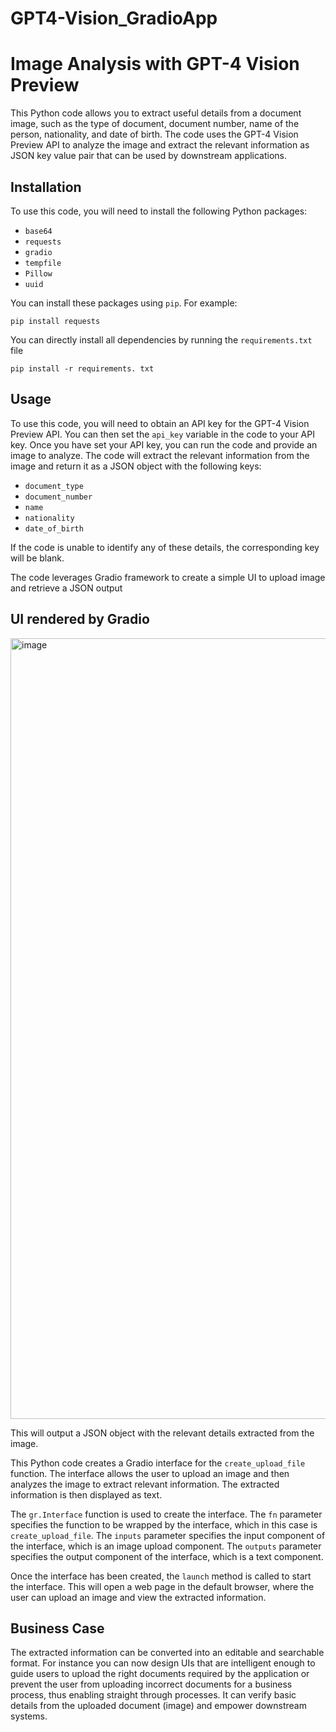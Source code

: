 # GPT4-Vision_GradioApp
# Image Analysis with GPT-4 Vision Preview

This Python code allows you to extract useful details from a document image, such as the type of document, document number, name of the person, nationality, and date of birth. The code uses the GPT-4 Vision Preview API to analyze the image and extract the relevant information as JSON key value pair that can be used by downstream applications.

## Installation

To use this code, you will need to install the following Python packages:

- `base64`
- `requests`
- `gradio`
- `tempfile`
- `Pillow`
- `uuid`

You can install these packages using `pip`. For example:

```
pip install requests
```

You can directly install all dependencies by running the `requirements.txt` file
```
pip install -r requirements. txt
```

## Usage

To use this code, you will need to obtain an API key for the GPT-4 Vision Preview API. You can then set the `api_key` variable in the code to your API key.
Once you have set your API key, you can run the code and provide an image to analyze. The code will extract the relevant information from the image and return it as a JSON object with the following keys:

- `document_type`
- `document_number`
- `name`
- `nationality`
- `date_of_birth`

If the code is unable to identify any of these details, the corresponding key will be blank.

The code leverages Gradio framework to create a simple UI to upload image and retrieve a JSON output

## UI rendered by Gradio
<img width="1249" alt="image" src="https://github.com/DefiMan1729/GPT4-Vision_AppUI/assets/115624087/5f5c3bd7-2517-443c-9b89-14cd0dcba0b0">

This will output a JSON object with the relevant details extracted from the image.

This Python code creates a Gradio interface for the `create_upload_file` function. The interface allows the user to upload an image and then analyzes the image to extract relevant information. The extracted information is then displayed as text.

The `gr.Interface` function is used to create the interface. The `fn` parameter specifies the function to be wrapped by the interface, which in this case is `create_upload_file`. The `inputs` parameter specifies the input component of the interface, which is an image upload component. The `outputs` parameter specifies the output component of the interface, which is a text component.

Once the interface has been created, the `launch` method is called to start the interface. This will open a web page in the default browser, where the user can upload an image and view the extracted information.

## Business Case
The extracted information can be converted into an editable and searchable format. For instance you can now design UIs that are intelligent enough to guide users to upload the right documents required by the application or prevent the user from uploading incorrect documents for a business process, thus enabling straight through processes. It can verify basic details from the uploaded document (image) and empower downstream systems. 
